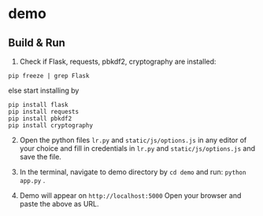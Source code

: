 # demo #

## Build & Run ##

1. Check if Flask, requests, pbkdf2, cryptography are installed:

```pip freeze | grep Flask``` <br>

else start installing by

```pip install flask``` <br>
```pip install requests``` <br>
```pip install pbkdf2 ``` <br>
```pip install cryptography ``` <br>

2. Open the python files ```lr.py``` and ```static/js/options.js``` in any editor of your choice and fill in credentials in ```lr.py``` and ```static/js/options.js``` and save the file.

3. In the terminal, navigate to demo directory by ```cd demo``` and run: ```python app.py``` .

4. Demo will appear on ```http://localhost:5000``` Open your browser and paste the above as URL.
